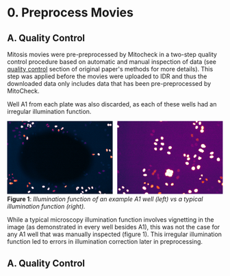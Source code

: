 # 0. Preprocess Movies

## A. Quality Control

Mitosis movies were pre-preprocessed by Mitocheck in a two-step quality control procedure based on automatic and manual inspection of data (see [quality control](https://static-content.springer.com/esm/art%3A10.1038%2Fnature08869/MediaObjects/41586_2010_BFnature08869_MOESM58_ESM.pdf) section of original paper's methods for more details).
This step was applied before the movies were uploaded to IDR and thus the downloaded data only includes data that has been pre-preprocessed by MitoCheck.

Well A1 from each plate was also discarded, as each of these wells had an irregular illumination function. 

![Illumination Functions](images/illumination_functions.png "Logo Title Text 1")
**Figure 1**: *Illumination function of an example A1 well (left) vs a typical illumination function (right).*

While a typical microscopy illumination function involves vignetting in the image (as demonstrated in every well besides A1), this was not the case for any A1 well that was manually inspected (figure 1).
This irregular illumination function led to errors in illumination correction later in preprocessing.

## A. Quality Control
